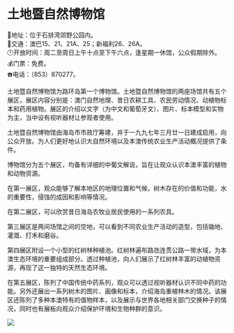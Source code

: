 # 土地暨自然博物馆  
📍地址：位于石排湾郊野公园内。  
🚌交通：澳巴15、21、21A、25；新福利26、26A。  
🕛开放时间：周二至周日上午十点至下午六点，逢星期一休馆，公众假期除外。  
💰门票：免费。  
☎️电话：（853）870277。  

土地暨自然博物馆为路环岛第一个博物馆。土地暨自然博物馆的两座场馆共有五个展区，展区内容分别是：澳门自然地理、昔日农耕工具、农民劳动情况、动植物标本和药用植物。展区的介绍以文字（为中文和葡萄牙文）、图片、标本模型和实物为主，当中设有视听器材让参观者使用。  

土地暨自然博物馆由海岛市市政厅筹建，并于一九九七年三月廿一日建成启用，向公众开放。为人们更好地认识大自然环境以及本澳传统农业生产活动概况提供了条件。  

博物馆分为五个展区，均备有详细的中葡文解说，旨在让观众认识本澳丰富的植物和动物资源。  

在第一展区，观众能够了解本地区的地理位置和气候，树木存在的价值和功能，水的重要性，侵蚀的成因和影响等情况。  

在第二展区，可以欣赏昔日海岛农牧业居民使用的一系列农具。  

第三展区是两间场馆之间的空地，可以看到不同农业生产活动的造型，包括锄地、灌溉、打禾和磨谷。  

第四展区附设一个小型的红树林种植池。红树林遍布路氹连贯公路一带水域，为本澳生态环境的重要组成部分。透过种植池，向人们展示了红树林丰富的动植物资源，再现了这一独特的天然生态环境。  

在第五展区，陈列了中国传统中药系列，观众可以透过视听器材认识不同中药的功能。另外还展出一系列树木的图片、画像和标本，介绍海岛重植林木的情况。该展区还陈列了多种本澳特有的值物样本，以及展示与世界各地相关部门交换种子的情况，同时也有展板向观众介绍保护环境和生物种群的意识。  

![](https://raw.gitmirror.com/szqq0512/Pic/main/img/202201212119967.png)  

